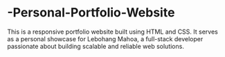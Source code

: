 # -Personal-Portfolio-Website
This is a responsive portfolio website built using HTML and CSS. It serves as a personal showcase for Lebohang Mahoa, a full-stack developer passionate about building scalable and reliable web solutions.
